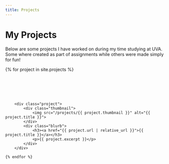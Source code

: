 ```yaml
---
title: Projects
---
```

<style>

    .project-container {
        display: flex;
        flex-wrap: wrap;
        gap: 2vh;
    }

    .project {
        display: flex;
        padding: 5%;
    }

    .thumbnail {
        padding: 5%;
        box-shadow: 0 4px 8px 0 rgba(0, 0, 0, 0.2), 0 6px 20px 0 rgba(0, 0, 0, 0.19);
        flex: 1;
    }
    
    .thumbnail img {
        object-fit: cover;
        width: 15vh;
        height: 15vw;
    }

    .blurb {
        flex: 2;
    }

</style>
# My Projects

Below are some projects I have worked on during my time studying at UVA. Some where created as part of assignments while others were made simply for fun!

<div class="project-container">
    {% for project in site.projects %}

        <div class="project">
            <div class="thumbnail">
                <img src="/projects/{{ project.thumbnail }}" alt="{{ project.title }}">
            </div>
            <div class="blurb">
                <h3><a href="{{ project.url | relative_url }}">{{ project.title }}</a></h3>
                <p>{{ project.excerpt }}</p>
            </div>
        </div>

    {% endfor %}

</div>